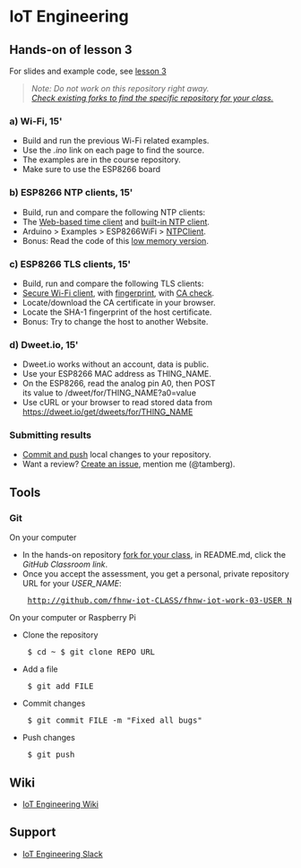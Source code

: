 # IoT Engineering
## Hands-on of lesson 3
For slides and example code, see [lesson 3](../../../fhnw-iot/blob/master/03/README.md)

> *Note: Do not work on this repository right away.*<br/>
> *[Check existing forks to find the specific repository for your class.](../../network/members)*

### a) Wi-Fi, 15'
* Build and run the previous Wi-Fi related examples.
* Use the _.ino_ link on each page to find the source.
* The examples are in the course repository.
* Make sure to use the ESP8266 board

### b) ESP8266 NTP clients, 15'
* Build, run and compare the following NTP clients:
* The [Web-based time client](https://github.com/tamberg/fhnw-iot/blob/master/03/Arduino/ESP8266_WiFiTimeClient/ESP8266_WiFiTimeClient.ino) and [built-in NTP client](https://github.com/tamberg/fhnw-iot/blob/master/03/Arduino/ESP8266_WiFiNtpClient/ESP8266_WiFiNtpClient.ino).
* Arduino > Examples > ESP8266WiFi > [NTPClient](https://github.com/esp8266/Arduino/blob/master/libraries/ESP8266WiFi/examples/NTPClient/NTPClient.ino).
* Bonus: Read the code of this [low memory version](https://playground.arduino.cc/Code/NTPclient).

### c) ESP8266 TLS clients, 15'
* Build, run and compare the following TLS clients:
* [Secure Wi-Fi client](https://github.com/tamberg/fhnw-iot/blob/master/03/Arduino/ESP8266_WiFiClientSecure/ESP8266_WiFiClientSecure.ino), with [fingerprint](https://github.com/tamberg/fhnw-iot/blob/master/03/Arduino/ESP8266_WiFiClientSecureFingerprint/ESP8266_WiFiClientSecureFingerprint.ino), with [CA check](https://github.com/tamberg/fhnw-iot/blob/master/03/Arduino/ESP8266_WiFiClientSecureCaCert/ESP8266_WiFiClientSecureCaCert.ino).
* Locate/download the CA certificate in your browser.
* Locate the SHA-1 fingerprint of the host certificate.
* Bonus: Try to change the host to another Website.

### d) Dweet.io, 15'
* Dweet.io works without an account, data is public.
* Use your ESP8266 MAC address as THING_NAME.
* On the ESP8266, read the analog pin A0, then POST<br/>
its value to /dweet/for/THING_NAME?a0=value
* Use cURL or your browser to read stored data from<br/>
https://dweet.io/get/dweets/for/THING_NAME

### Submitting results
* [Commit and push](#git) local changes to your repository.
* Want a review? [Create an issue](../../issues/new), mention me (@tamberg).

## Tools
### Git
On your computer
* In the hands-on repository [fork for your class](../../network/members), in README.md, click the _GitHub Classroom link_.
* Once you accept the assessment, you get a personal, private repository URL for your _USER_NAME_:<pre>
http://github.com/fhnw-iot-CLASS/fhnw-iot-work-03-USER_NAME</pre>

On your computer or Raspberry Pi
* Clone the repository<pre>
    $ cd ~
    $ git clone REPO_URL</pre>
* Add a file<pre>
    $ git add FILE</pre>
* Commit changes<pre>
    $ git commit FILE -m "Fixed all bugs"</pre>
* Push changes<pre>
    $ git push</pre>

## Wiki
- [IoT Engineering Wiki](https://github.com/tamberg/fhnw-iot/wiki)

## Support
- [IoT Engineering Slack](https://fhnw-iot.slack.com/)
